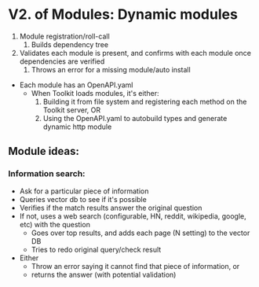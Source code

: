 # V2. of Modules: Dynamic modules
1. Module registration/roll-call
   1. Builds dependency tree
2. Validates each module is present, and confirms with each module once dependencies are verified
   1. Throws an error for a missing module/auto install
- Each module has an OpenAPI.yaml
  - When Toolkit loads modules, it's either:
      1. Building it from file system and registering each method on the Toolkit server, OR
      2. Using the OpenAPI.yaml to autobuild types and generate dynamic http module


## Module ideas:
### Information search:
- Ask for a particular piece of information
- Queries vector db to see if it's possible
- Verifies if the match results answer the original question
- If not, uses a web search (configurable, HN, reddit, wikipedia, google, etc) with the question
  - Goes over top results, and adds each page (N setting) to the vector DB
  - Tries to redo original query/check result
- Either
  - Throw an error saying it cannot find that piece of information, or
  - returns the answer (with potential validation)
